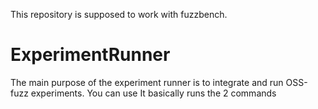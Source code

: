 This repository is supposed to work with fuzzbench. 

# ExperimentRunner
The main purpose of the experiment runner is to integrate and run OSS-fuzz experiments. 
You can use 
It basically runs the 2 commands